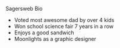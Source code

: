 Sagersweb Bio

- Voted most awesome dad by over 4 kids
- Won school science fair 7 years in a row
- Enjoys a good sandwich
- Moonlights as a graphic designer